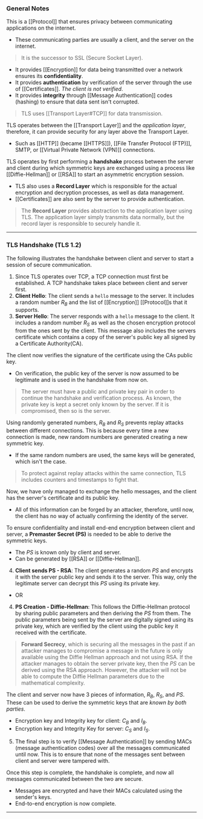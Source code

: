 ### General Notes

This is a [[Protocol]] that ensures privacy between communicating applications on the internet.
- These communicating parties are usually a client, and the server on the internet.

> It is the successor to SSL (Secure Socket Layer).

- It provides [[Encryption]] for data being transmitted over a network ensures its **confidentiality**.
- It provides **authentication** by verification of the server through the use of [[Certificates]]. *The client is not verified*.
- It provides **integrity** through [[Message Authentication]] codes (hashing) to ensure that data sent isn't corrupted.

> TLS uses [[Transport Layer#TCP]] for data transmission.

TLS operates between the [[Transport Layer]] and the *application layer*, therefore, it can provide security for any layer above the Transport Layer.
- Such as [[HTTP]] (became [[HTTPS]]), [[File Transfer Protocol (FTP)]], SMTP, or [[Virtual Private Network (VPN)]] connections.

TLS operates by first performing a **handshake** process between the server and client during which symmetric keys are exchanged using a process like [[Diffie-Hellman]] or [[RSA]] to start an asymmetric encryption session.
- TLS also uses a **Record Layer** which is responsible for the actual encryption and decryption processes, as well as data management.
- [[Certificates]] are also sent by the server to provide authentication.

> The **Record Layer** provides abstraction to the application layer using TLS. The application layer simply transmits data normally, but the record layer is responsible to securely handle it.

---
### TLS Handshake (TLS 1.2)

The following illustrates the handshake between client and server to start a session of secure communication.

1. Since TLS operates over TCP, a TCP connection must first be established. A TCP handshake takes place between client and server first.
2. **Client Hello**: The client sends a `hello` message to the server. It includes a random number $R_B$ and the list of [[Encryption]] [[Protocol]]s that it supports.
3. **Server Hello**: The server responds with a `hello` message to the client. It includes a random number $R_S$ as well as the chosen encryption protocol from the ones sent by the client. This message also includes the servers certificate which contains a copy of the server's public key all signed by a Certificate Authority(CA).

The client now verifies the signature of the certificate using the CAs public key.
- On verification, the public key of the server is now assumed to be legitimate and is used in the handshake from now on.

> The server must have a public and private key pair in order to continue the handshake and verification process. As known, the private key is kept a secret only known by the server. If it is compromised, then so is the server.

Using randomly generated numbers, $R_B$ and $R_S$ prevents replay attacks between different connections. This is because every time a new connection is made, new random numbers are generated creating a new symmetric key.
- If the same random numbers are used, the same keys will be generated, which isn't the case.

> To protect against replay attacks within the same connection, TLS includes counters and timestamps to fight that.

Now, we have only managed to exchange the hello messages, and the client has the server's certificate and its public key.
- All of this information can be forged by an attacker, therefore, until now, the client has no way of actually confirming the identity of the server.

To ensure confidentiality and install end-end encryption between client and server, a **Premaster Secret (PS)** is needed to be able to derive the symmetric keys.
- The $PS$ is known only by client and server.
- Can be generated by [[RSA]] or [[Diffie-Hellman]].

4. **Client sends PS - RSA**: The client generates a random $PS$ and encrypts it with the server public key and sends it to the server. This way, only the legitimate server can decrypt this $PS$ using its private key.
- OR
4. **PS Creation - Diffie-Hellman**: This follows the Diffie-Hellman protocol by sharing public parameters and then deriving the $PS$ from them. The public parameters being sent by the server are digitally signed using its private key, which are verified by the client using the public key it received with the certificate.

> **Forward Secrecy**, which is securing all the messages in the past if an attacker manages to compromise a message in the future is only available using the Diffie Hellman approach and not using RSA. If the attacker manages to obtain the server private key, then the $PS$  can be derived using the RSA approach. However, the attacker will not be able to compute the Diffie Hellman parameters due to the mathematical complexity.

The client and server now have 3 pieces of information, $R_B$, $R_S$, and $PS$. These can be used to derive the symmetric keys that are *known by both parties*.
- Encryption key and Integrity key for client: $C_B$ and $I_B$.
- Encryption key and Integrity Key for server: $C_S$ and $I_S$.

5. The final step is to verify [[Message Authentication]] by sending MACs (message authentication codes) over all the messages communicated until now. This is to ensure that none of the messages sent between client and server were tampered with.

Once this step is complete, the handshake is complete, and now all messages communicated between the two are secure.
- Messages are encrypted and have their MACs calculated using the sender's keys.
- End-to-end encryption is now complete.

---

